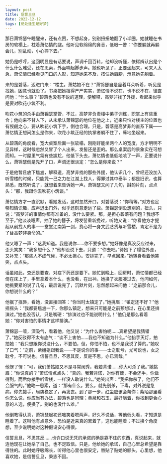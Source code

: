```yaml
---
layout: post
title: 信誓旦旦
date: 2022-12-12
tags: [绝处逢生是好梦]
---
```


那日萧锦瑟午睡醒来，还有点困，不想起身，别别扭扭地翻了小半圈。她就睡在书房的软榻上，枕着萧忆情的腿。他听见软绵绵的鼻音，低眼一瞥：“你要躺就再躺会儿，别乱动，小心摔下去。”

她仍是哼哼，这回明显是有话要说，声调千回百转，他却没听懂，依稀辨认出是个什么什么难受，还在思索，外面响起脚步声。她也听见了，正要坐起来，可来人太急，萧忆情已经看见门口的人影，知道她来不及，按住她肩膀，示意她先躺着。

来的是碧落，迈进门来：“楼主。萧姑娘不在？”萧锦瑟自是竖着耳朵听着，听见是找她，困意也就没了。书桌把她挡得严严实实，萧忆情不说在，也不说不在，径直问他：“什么事？”碧落也没有不说的道理，便解释，高梦非找了外援，看起来似乎是要对吹花小筑不利。

吹花小筑的杀手由萧锦瑟掌管，不过，高梦非负责楼中弟子训练，职掌上有些重合；他向来不甘人下，从未承认萧锦瑟的地位在他之上，近来只怕对楼主的位置也有觊觎之心，要从吹花小筑下手，倒也合理。只是，碧落是高梦非的直系下属——萧忆情正想问怎么是你来，吹花小筑正经的执掌者躺不住了，蓦地坐起来。

从碧落的角度看，宽大桌案后面一张软榻，刚刚好能坐两个人的宽度，方才明明不见异样，这时候忽然又冒了个人出来，发髻还是歪的。那么桌案后的景象实在可想而知。一时屋里气氛有些尴尬，他低下头去，萧忆情也低低地咳了一声，正要说什么，萧锦瑟倒是先开了口，声调还很淡定：“怎么是你来说？”

于是他暂且放下尴尬，解释道，高梦非找的那些外援，他认识几个，曾经还没加入听雪楼的时候，只能凭一己之力在江湖上找人，得罪过其中泰半；都是旧识，也算熟悉，既然听说了，就想着来告诉她一声。萧锦瑟又问了几句，斟酌片刻，点点头：“那，我跟你去吹花小筑谈。”

萧忆情方才一直沉默，看她发话，这时忽然开口，对碧落说：“你稍等。”对方也足够知情识趣，应声退出门外，似乎还刻意走远了些。萧锦瑟倒没想别的，扭头，只说：“高梦非的事情你都有准备的，没什么要紧。那，是担心碧落有问题？我想不至于。”他淡淡嗯声，抽了她的簪子，将发髻重新挽过，听她又说：“你看他方才提起从前找人的事——堂堂江南第一剑，费心将一身文武艺货与听雪楼，肯定不是为了替高梦非卖命的。”

他又嗯了一声：“这我知道。我是说你……你不要多想。”她好像是真没反应过来，歪头笑笑：“我多想什么？”他却没说下去，只道：“你去吧。”待她下了榻往外走，又补充：“那些人不成气候，不必太担心。安排完了，早点回来。”她转身看着他笑笑，点点头。

话虽如此，查还是要查，对症下药还是要下。她忙到晚上，回房时，萧忆情都已经倚在床上了，手里拿着本什么，也没看，在出神。她换了衣服凑过去，他问如何，她挑要紧的说了几句，最后说完了，沉默片刻，忽然想起来问他：“之前那会儿，你想说什么的？”

他抿了抿唇，看她，没直接回答：“你当时太镇定了。”她挑眉：“镇定还不好？”他摇摇头：“我都要尴尬一下，你那么镇定，想来只可能是之前预想过，在心里还排演过。”她也没否认，只是嘴硬：“排演过也不能说明什么！”他仍是那么看着她：“你对害怕的事情才这样排演。”

萧锦瑟一噎，深吸气，看着他，他又说：“为什么害怕呢……真希望是我猜错了。”她反驳得不太有底气：“谈不上害怕……我也不知道为什么。”他抬手灭灯，拍拍她：“我只想跟你说没什么，不要怕，但，你怕不怕，也不是我说了算的。”她叹了口气：“之前，紫姐姐跟我说——不是说你的事——士之耽兮，尤可说也，女之耽兮，不可说也。信誓旦旦，不思其反，反是不思，亦已焉哉。”

他愣了愣：“可，我们萧姑娘又不是寻常闺秀，我若背诺……你大可杀了我。”她挑眉：“你说真的？”萧忆情点点头：“真的。我若背诺，对你有愧，不会还手，你做得到。而后你接手听雪楼，一样没人敢说什么。”她笑出声：“我把你杀了，他们不会服气的。”他略一思索，道：“那有什么。要么，就先别杀，下毒，对外说是急病，你先接手，局势稳定了，再发丧。到了那一步，红尘应该会帮你；紫陌那里看你怎么说，你应当有办法，碧落也是同理；黄泉和石玉，最好瞒着，你找到更合心意的人选，便换了。别的也没什么难。”

他倒教得认真，萧锦瑟起初还嗤笑着嗯两声，好久不说话，等他低头看，才知道是睡着了。这叫他有点意外，恐怕是近来真的累着了，这也能睡着；不过换个角度想，至少说明她对这种假设安心得很。

信誓旦旦，不思其反……也许口说无凭的承诺的确是靠不住的东西，真说起来，就连他现在让她杀了自己，也不足取信。只是，他给她的承诺，自己心里总希望是靠得住的。此时她呼吸绵长，听得他心里也很安定，唇贴了贴她的额头，心里想，他喜欢她，是信誓旦旦，秉志不回。
